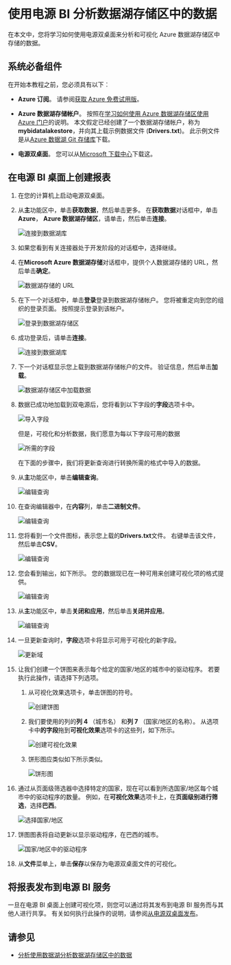 <properties
   pageTitle="使用电源 BI 分析数据湖存储区中的数据 |Microsoft Azure"
   description="使用电源 BI Azure 数据湖存储中的数据进行分析"
   services="data-lake-store" 
   documentationCenter=""
   authors="nitinme"
   manager="jhubbard"
   editor="cgronlun"/>

<tags
   ms.service="data-lake-store"
   ms.devlang="na"
   ms.topic="article"
   ms.tgt_pltfrm="na"
   ms.workload="big-data"
   ms.date="10/05/2016"
   ms.author="nitinme"/>

# <a name="analyze-data-in-data-lake-store-by-using-power-bi"></a>使用电源 BI 分析数据湖存储区中的数据

在本文中，您将学习如何使用电源双桌面来分析和可视化 Azure 数据湖存储区中存储的数据。

## <a name="prerequisites"></a>系统必备组件

在开始本教程之前，您必须具有以下︰

- **Azure 订阅**。 请参阅[获取 Azure 免费试用版](https://azure.microsoft.com/pricing/free-trial/)。

- **Azure 数据湖存储帐户**。 按照在[学习如何使用 Azure 数据湖存储区使用 Azure 门户](data-lake-store-get-started-portal.md)的说明。 本文假定已经创建了一个数据湖存储帐户，称为**mybidatalakestore**，并向其上载示例数据文件 (**Drivers.txt**)。 此示例文件是从[Azure 数据湖 Git 存储库](https://github.com/Azure/usql/tree/master/Examples/Samples/Data/AmbulanceData/Drivers.txt)下载。

- **电源双桌面**。 您可以从[Microsoft 下载中心](https://www.microsoft.com/en-us/download/details.aspx?id=45331)下载这。 


## <a name="create-a-report-in-power-bi-desktop"></a>在电源 BI 桌面上创建报表

1. 在您的计算机上启动电源双桌面。

2. 从**主**功能区中，单击**获取数据**，然后单击更多。 在**获取数据**对话框中，单击**Azure**， **Azure 数据湖存储区**，请单击，然后单击**连接**。

    ![连接到数据湖库](./media/data-lake-store-power-bi/get-data-lake-store-account.png "连接到数据湖库")

3. 如果您看到有关连接器处于开发阶段的对话框中，选择继续。

4. 在**Microsoft Azure 数据湖存储**对话框中，提供个人数据湖存储的 URL，然后单击**确定**。

    ![数据湖存储的 URL](./media/data-lake-store-power-bi/get-data-lake-store-account-url.png "数据湖存储的 URL")

5. 在下一个对话框中，单击**登录**登录到数据湖存储帐户。 您将被重定向到您的组织的登录页面。 按照提示登录到该帐户。

    ![登录到数据湖存储区](./media/data-lake-store-power-bi/get-data-lake-store-account-signin.png "登录到数据湖存储区")

6. 成功登录后，请单击**连接**。

    ![连接到数据湖库](./media/data-lake-store-power-bi/get-data-lake-store-account-connect.png "连接到数据湖库")

7. 下一个对话框显示您上载到数据湖存储帐户的文件。 验证信息，然后单击**加载**。

    ![数据湖存储区中加载数据](./media/data-lake-store-power-bi/get-data-lake-store-account-load.png "数据湖存储区中加载数据")

8. 数据已成功地加载到双电源后，您将看到以下字段的**字段**选项卡中。

    ![导入字段](./media/data-lake-store-power-bi/imported-fields.png "导入字段")

    但是，可视化和分析数据，我们愿意为每以下字段可用的数据

    ![所需的字段](./media/data-lake-store-power-bi/desired-fields.png "所需的字段")

    在下面的步骤中，我们将更新查询进行转换所需的格式中导入的数据。

9. 从**主**功能区中，单击**编辑查询**。

    ![编辑查询](./media/data-lake-store-power-bi/edit-queries.png "编辑查询")

10. 在查询编辑器中，在**内容**列，单击**二进制文件**。

    ![编辑查询](./media/data-lake-store-power-bi/convert-query1.png "编辑查询")

11. 您将看到一个文件图标，表示您上载的**Drivers.txt**文件。 右键单击该文件，然后单击**CSV**。  

    ![编辑查询](./media/data-lake-store-power-bi/convert-query2.png "编辑查询")

12. 您会看到输出，如下所示。 您的数据现已在一种可用来创建可视化项的格式提供。

    ![编辑查询](./media/data-lake-store-power-bi/convert-query3.png "编辑查询")

13. 从**主**功能区中，单击**关闭和应用**，然后单击**关闭并应用**。

    ![编辑查询](./media/data-lake-store-power-bi/load-edited-query.png "编辑查询")

14. 一旦更新查询时，**字段**选项卡将显示可用于可视化的新字段。

    ![更新域](./media/data-lake-store-power-bi/updated-query-fields.png "更新域")

15. 让我们创建一个饼图来表示每个给定的国家/地区的城市中的驱动程序。 若要执行此操作，请选择下列选项。

    1. 从可视化效果选项卡，单击饼图的符号。

        ![创建饼图](./media/data-lake-store-power-bi/create-pie-chart.png "创建饼图")

    2. 我们要使用的列的**列 4** （城市名） 和**列 7** （国家/地区的名称）。 从选项卡中**的字段**拖到**可视化效果**选项卡的这些列，如下所示。

        ![创建可视化效果](./media/data-lake-store-power-bi/create-visualizations.png "创建可视化效果")

    3. 饼形图应类似如下所示类似。

        ![饼形图](./media/data-lake-store-power-bi/pie-chart.png "创建可视化效果")

16. 通过从页面级筛选器中选择特定的国家，现在可以看到所选国家/地区每个城市中的驱动程序的数量。 例如，在**可视化效果**选项卡上，在**页面级别进行筛选**，选择**巴西**。

    ![选择国家/地区](./media/data-lake-store-power-bi/select-country.png "选择国家/地区")

17. 饼图图表将自动更新以显示驱动程序，在巴西的城市。

    ![国家/地区中的驱动程序](./media/data-lake-store-power-bi/driver-per-country.png "每个国家/地区的驱动程序")

18. 从**文件**菜单上，单击**保存**以保存为电源双桌面文件的可视化。

## <a name="publish-report-to-power-bi-service"></a>将报表发布到电源 BI 服务

一旦在电源 BI 桌面上创建可视化项，则您可以通过将其发布到电源 BI 服务而与其他人进行共享。 有关如何执行此操作的说明，请参阅[从电源双桌面发布](https://powerbi.microsoft.com/documentation/powerbi-desktop-upload-desktop-files/)。

## <a name="see-also"></a>请参见

* [分析使用数据湖分析数据湖存储区中的数据](../data-lake-analytics/data-lake-analytics-get-started-portal.md)
